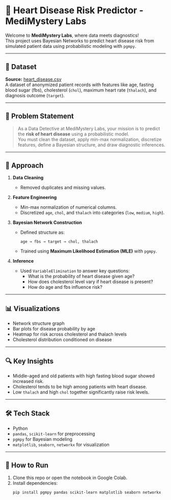 # 🧠 Heart Disease Risk Predictor - MediMystery Labs

Welcome to **MediMystery Labs**, where data meets diagnostics!  
This project uses Bayesian Networks to predict heart disease risk from simulated patient data using probabilistic modeling with `pgmpy`.

---

## 📁 Dataset

**Source:** [heart_disease.csv](https://bit.ly/3T1A7Rs)  
A dataset of anonymized patient records with features like age, fasting blood sugar (fbs), cholesterol (`chol`), maximum heart rate (`thalach`), and diagnosis outcome (`target`).

---

## 🎯 Problem Statement

> As a Data Detective at MediMystery Labs, your mission is to predict the **risk of heart disease** using a probabilistic model.  
You must clean the dataset, apply min-max normalization, discretize features, define a Bayesian structure, and draw diagnostic inferences.

---

## 🧪 Approach

1. **Data Cleaning**
   - Removed duplicates and missing values.

2. **Feature Engineering**
   - Min-max normalization of numerical columns.
   - Discretized `age`, `chol`, and `thalach` into categories (`low`, `medium`, `high`).

3. **Bayesian Network Construction**
   - Defined structure as:
     ```
     age → fbs → target → chol, thalach
     ```
   - Trained using **Maximum Likelihood Estimation (MLE)** with `pgmpy`.

4. **Inference**
   - Used `VariableElimination` to answer key questions:
     - What is the probability of heart disease given age?
     - How does cholesterol level vary if heart disease is present?
     - How do age and fbs influence risk?

---

## 📊 Visualizations

- Network structure graph
- Bar plots for disease probability by age
- Heatmap for risk across cholesterol and thalach levels
- Cholesterol distribution conditioned on disease

---

## 🔍 Key Insights

- Middle-aged and old patients with high fasting blood sugar showed increased risk.
- Cholesterol tends to be high among patients with heart disease.
- Low `thalach` and high `chol` together significantly raise risk levels.

---

## 🛠️ Tech Stack

- Python
- `pandas`, `scikit-learn` for preprocessing
- `pgmpy` for Bayesian modeling
- `matplotlib`, `seaborn`, `networkx` for visualization

---

## 🚀 How to Run

1. Clone this repo or open the notebook in Google Colab.
2. Install dependencies:
   ```bash
   pip install pgmpy pandas scikit-learn matplotlib seaborn networkx
